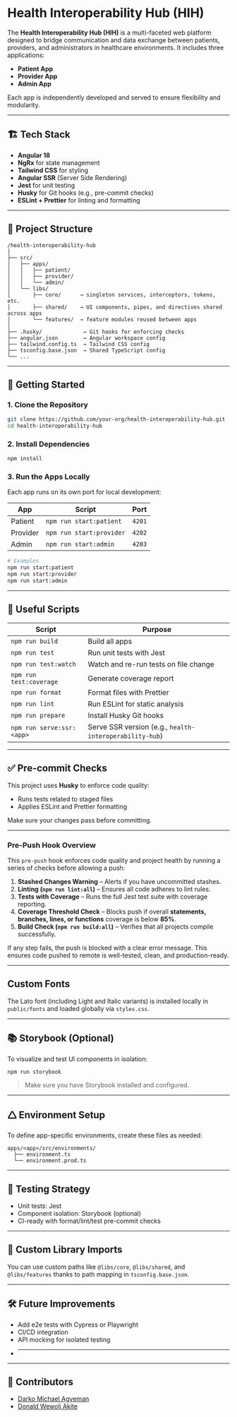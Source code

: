 # Health Interoperability Hub (HIH)

The **Health Interoperability Hub (HIH)** is a multi-faceted web platform designed to bridge communication and data exchange between patients, providers, and administrators in healthcare environments. It includes three applications:

- **Patient App**
- **Provider App**
- **Admin App**

Each app is independently developed and served to ensure flexibility and modularity.

---

## 🏗 Tech Stack

- **Angular 18**
- **NgRx** for state management
- **Tailwind CSS** for styling
- **Angular SSR** (Server Side Rendering)
- **Jest** for unit testing
- **Husky** for Git hooks (e.g., pre-commit checks)
- **ESLint + Prettier** for linting and formatting

---

## 📁 Project Structure

```
/health-interoperability-hub
│
├── src/
│   ├── apps/
│   │   ├── patient/
│   │   ├── provider/
│   │   └── admin/
│   └── libs/
│       ├── core/      → singleton services, interceptors, tokens, etc.
│       ├── shared/    → UI components, pipes, and directives shared across apps
│       └── features/  → feature modules reused between apps
│
├── .husky/             → Git hooks for enforcing checks
├── angular.json        → Angular workspace config
├── tailwind.config.ts  → Tailwind CSS config
├── tsconfig.base.json  → Shared TypeScript config
└── ...
```

---

## 🚀 Getting Started

### 1. Clone the Repository

```bash
git clone https://github.com/your-org/health-interoperability-hub.git
cd health-interoperability-hub
```

### 2. Install Dependencies

```bash
npm install
```

### 3. Run the Apps Locally

Each app runs on its own port for local development:

| App      | Script                   | Port   |
| -------- | ------------------------ | ------ |
| Patient  | `npm run start:patient`  | `4201` |
| Provider | `npm run start:provider` | `4202` |
| Admin    | `npm run start:admin`    | `4203` |

```bash
# Examples
npm run start:patient
npm run start:provider
npm run start:admin
```

---

## 🔧 Useful Scripts

| Script                    | Purpose                                                 |
| ------------------------- | ------------------------------------------------------- |
| `npm run build`           | Build all apps                                          |
| `npm run test`            | Run unit tests with Jest                                |
| `npm run test:watch`      | Watch and re-run tests on file change                   |
| `npm run test:coverage`   | Generate coverage report                                |
| `npm run format`          | Format files with Prettier                              |
| `npm run lint`            | Run ESLint for static analysis                          |
| `npm run prepare`         | Install Husky Git hooks                                 |
| `npm run serve:ssr:<app>` | Serve SSR version (e.g., `health-interoperability-hub`) |

---

## ✅ Pre-commit Checks

This project uses **Husky** to enforce code quality:

- Runs tests related to staged files
- Applies ESLint and Prettier formatting

Make sure your changes pass before committing.

---

### Pre-Push Hook Overview

This `pre-push` hook enforces code quality and project health by running a series of checks before allowing a push:

1. **Stashed Changes Warning** – Alerts if you have uncommitted stashes.
2. **Linting (`npm run lint:all`)** – Ensures all code adheres to lint rules.
3. **Tests with Coverage** – Runs the full Jest test suite with coverage reporting.
4. **Coverage Threshold Check** – Blocks push if overall **statements, branches, lines, or functions** coverage is below **85%**.
5. **Build Check (`npm run build:all`)** – Verifies that all projects compile successfully.

If any step fails, the push is blocked with a clear error message. This ensures code pushed to remote is well-tested, clean, and production-ready.

---

##  Custom Fonts

The Lato font (including Light and Italic variants) is installed locally in `public/fonts` and loaded globally via `styles.css`.

---

## 📚 Storybook (Optional)

To visualize and test UI components in isolation:

```bash
npm run storybook
```

> Make sure you have Storybook installed and configured.

---

## 🛆 Environment Setup

To define app-specific environments, create these files as needed:

```
apps/<app>/src/environments/
  ├── environment.ts
  └── environment.prod.ts
```

---

## 🧪 Testing Strategy

- Unit tests: Jest
- Component isolation: Storybook (optional)
- CI-ready with format/lint/test pre-commit checks

---

## 🧹 Custom Library Imports

You can use custom paths like `@libs/core`, `@libs/shared`, and `@libs/features` thanks to path mapping in `tsconfig.base.json`.

---

## 🛠 Future Improvements

- Add e2e tests with Cypress or Playwright
- CI/CD integration
- API mocking for isolated testing
- ***

---

## 👥 Contributors

- [Darko Michael Agyeman](https://github.com/MADAkwasi)
- [Donald Wewoli Akite](https://github.com/quavo19)
